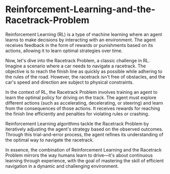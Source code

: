 # Reinforcement-Learning-and-the-Racetrack-Problem
Reinforcement Learning (RL) is a type of machine learning where an agent learns to make decisions by interacting with an environment. The agent receives feedback in the form of rewards or punishments based on its actions, allowing it to learn optimal strategies over time.

Now, let's dive into the Racetrack Problem, a classic challenge in RL. Imagine a scenario where a car needs to navigate a racetrack. The objective is to reach the finish line as quickly as possible while adhering to the rules of the road. However, the racetrack isn't free of obstacles, and the car's speed and direction are subject to physical constraints.

In the context of RL, the Racetrack Problem involves training an agent to learn the optimal policy for driving on the track. The agent must explore different actions (such as accelerating, decelerating, or steering) and learn from the consequences of those actions. It receives rewards for reaching the finish line efficiently and penalties for violating rules or crashing.

Reinforcement Learning algorithms tackle the Racetrack Problem by iteratively adjusting the agent's strategy based on the observed outcomes. Through this trial-and-error process, the agent refines its understanding of the optimal way to navigate the racetrack.

In essence, the combination of Reinforcement Learning and the Racetrack Problem mirrors the way humans learn to drive—it's about continuous learning through experience, with the goal of mastering the skill of efficient navigation in a dynamic and challenging environment.
